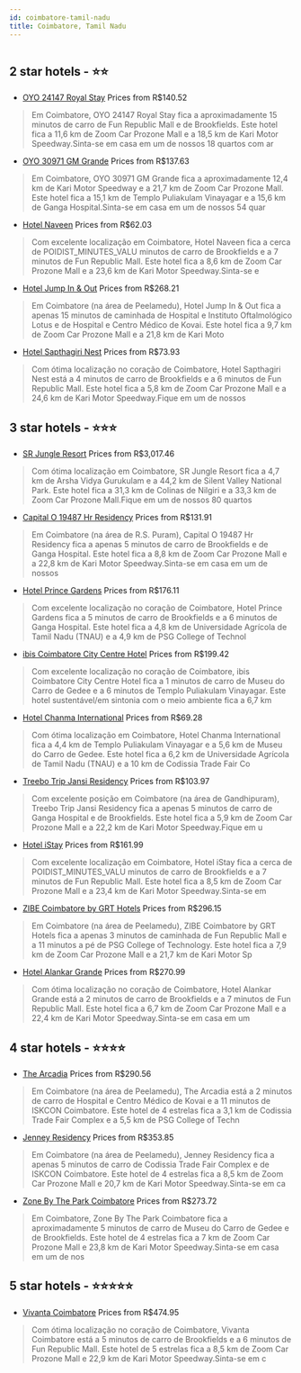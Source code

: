 ```yaml
---
id: coimbatore-tamil-nadu
title: Coimbatore, Tamil Nadu
---
```


<center><img src="https://i.travelapi.com/hotels/23000000/22680000/22678100/22678065/89e0835e_z.jpg" alt="" /></center>


##  2 star hotels - ⭐️⭐️

-    [OYO 24147 Royal Stay](https://www.hurb.com/br/aud/https://www.hurb.com/br/hotels/coimbatore/oyo-24147-royal-stay-HT-1QUY?cmp=18055) Prices from R$140.52
   > Em Coimbatore, OYO 24147 Royal Stay fica a aproximadamente 15 minutos de carro de Fun Republic Mall e de Brookfields.  Este hotel fica a 11,6 km de Zoom Car Prozone Mall e a 18,5 km de Kari Motor Speedway.Sinta-se em casa em um de nossos 18 quartos com ar
-    [OYO 30971 GM Grande](https://www.hurb.com/br/aud/https://www.hurb.com/br/hotels/coimbatore/oyo-30971-gm-grande-HT-8VDQ?cmp=18055) Prices from R$137.63
   > Em Coimbatore, OYO 30971 GM Grande fica a aproximadamente 12,4 km de Kari Motor Speedway e a 21,7 km de Zoom Car Prozone Mall.  Este hotel fica a 15,1 km de Templo Puliakulam Vinayagar e a 15,6 km de Ganga Hospital.Sinta-se em casa em um de nossos 54 quar
-    [Hotel Naveen](https://www.hurb.com/br/aud/https://www.hurb.com/br/hotels/coimbatore/hotel-naveen-HT-BF0A?cmp=18055) Prices from R$62.03
   > Com excelente localização em Coimbatore, Hotel Naveen fica a cerca de POIDIST_MINUTES_VALU minutos de carro de Brookfields e a 7 minutos de Fun Republic Mall.  Este hotel fica a 8,6 km de Zoom Car Prozone Mall e a 23,6 km de Kari Motor Speedway.Sinta-se e
-    [Hotel Jump In & Out](https://www.hurb.com/br/aud/https://www.hurb.com/br/hotels/coimbatore/hotel-jump-in-out-HT-6TGL?cmp=18055) Prices from R$268.21
   > Em Coimbatore (na área de Peelamedu), Hotel Jump In & Out fica a apenas 15 minutos de caminhada de Hospital e Instituto Oftalmológico Lotus e de Hospital e Centro Médico de Kovai.  Este hotel fica a 9,7 km de Zoom Car Prozone Mall e a 21,8 km de Kari Moto
-    [Hotel Sapthagiri Nest](https://www.hurb.com/br/aud/https://www.hurb.com/br/hotels/coimbatore/hotel-sapthagiri-nest-HT-VNBS?cmp=18055) Prices from R$73.93
   > Com ótima localização no coração de Coimbatore, Hotel Sapthagiri Nest está a 4 minutos de carro de Brookfields e a 6 minutos de Fun Republic Mall.  Este hotel fica a 5,8 km de Zoom Car Prozone Mall e a 24,6 km de Kari Motor Speedway.Fique em um de nossos 

##  3 star hotels - ⭐️⭐️⭐️

-    [SR Jungle Resort](https://www.hurb.com/br/aud/https://www.hurb.com/br/hotels/coimbatore/sr-jungle-resort-HT-N1HM?cmp=18055) Prices from R$3,017.46
   > Com ótima localização em Coimbatore, SR Jungle Resort fica a 4,7 km de Arsha Vidya Gurukulam e a 44,2 km de Silent Valley National Park.  Este hotel fica a 31,3 km de Colinas de Nilgiri e a 33,3 km de Zoom Car Prozone Mall.Fique em um de nossos 80 quartos
-    [Capital O 19487 Hr Residency](https://www.hurb.com/br/aud/https://www.hurb.com/br/hotels/coimbatore/capital-o-19487-hr-residency-HT-ZKXP?cmp=18055) Prices from R$131.91
   > Em Coimbatore (na área de R.S. Puram), Capital O 19487 Hr Residency fica a apenas 5 minutos de carro de Brookfields e de Ganga Hospital.  Este hotel fica a 8,8 km de Zoom Car Prozone Mall e a 22,8 km de Kari Motor Speedway.Sinta-se em casa em um de nossos
-    [Hotel Prince Gardens](https://www.hurb.com/br/aud/https://www.hurb.com/br/hotels/coimbatore/hotel-prince-gardens-HT-QYYJ?cmp=18055) Prices from R$176.11
   > Com excelente localização no coração de Coimbatore, Hotel Prince Gardens fica a 5 minutos de carro de Brookfields e a 6 minutos de Ganga Hospital.  Este hotel fica a 4,8 km de Universidade Agrícola de Tamil Nadu (TNAU) e a 4,9 km de PSG College of Technol
-    [ibis Coimbatore City Centre Hotel](https://www.hurb.com/br/aud/https://www.hurb.com/br/hotels/coimbatore/ibis-coimbatore-city-centre-hotel-HT-2I2B?cmp=18055) Prices from R$199.42
   > Com excelente localização no coração de Coimbatore, ibis Coimbatore City Centre Hotel fica a 1 minutos de carro de Museu do Carro de Gedee e a 6 minutos de Templo Puliakulam Vinayagar.  Este hotel sustentável/em sintonia com o meio ambiente fica a 6,7 km 
-    [Hotel Chanma International](https://www.hurb.com/br/aud/https://www.hurb.com/br/hotels/coimbatore/hotel-chanma-international-HT-T7KF?cmp=18055) Prices from R$69.28
   > Com ótima localização em Coimbatore, Hotel Chanma International fica a 4,4 km de Templo Puliakulam Vinayagar e a 5,6 km de Museu do Carro de Gedee.  Este hotel fica a 6,2 km de Universidade Agrícola de Tamil Nadu (TNAU) e a 10 km de Codissia Trade Fair Co
-    [Treebo Trip Jansi Residency](https://www.hurb.com/br/aud/https://www.hurb.com/br/hotels/coimbatore/treebo-trip-jansi-residency-HT-MXTK?cmp=18055) Prices from R$103.97
   > Com excelente posição em Coimbatore (na área de Gandhipuram), Treebo Trip Jansi Residency fica a apenas 5 minutos de carro de Ganga Hospital e de Brookfields.  Este hotel fica a 5,9 km de Zoom Car Prozone Mall e a 22,2 km de Kari Motor Speedway.Fique em u
-    [Hotel iStay](https://www.hurb.com/br/aud/https://www.hurb.com/br/hotels/coimbatore/hotel-istay-HT-KOVY?cmp=18055) Prices from R$161.99
   > Com excelente localização em Coimbatore, Hotel iStay fica a cerca de POIDIST_MINUTES_VALU minutos de carro de Brookfields e a 7 minutos de Fun Republic Mall.  Este hotel fica a 8,5 km de Zoom Car Prozone Mall e a 23,4 km de Kari Motor Speedway.Sinta-se em
-    [ZIBE Coimbatore by GRT Hotels](https://www.hurb.com/br/aud/https://www.hurb.com/br/hotels/coimbatore/zibe-coimbatore-by-grt-hotels-HT-BRT5?cmp=18055) Prices from R$296.15
   > Em Coimbatore (na área de Peelamedu), ZIBE Coimbatore by GRT Hotels fica a apenas 3 minutos de caminhada de Fun Republic Mall e a 11 minutos a pé de PSG College of Technology.  Este hotel fica a 7,9 km de Zoom Car Prozone Mall e a 21,7 km de Kari Motor Sp
-    [Hotel Alankar Grande](https://www.hurb.com/br/aud/https://www.hurb.com/br/hotels/coimbatore/hotel-alankar-grande-HT-J166?cmp=18055) Prices from R$270.99
   > Com ótima localização no coração de Coimbatore, Hotel Alankar Grande está a 2 minutos de carro de Brookfields e a 7 minutos de Fun Republic Mall.  Este hotel fica a 6,7 km de Zoom Car Prozone Mall e a 22,4 km de Kari Motor Speedway.Sinta-se em casa em um 

##  4 star hotels - ⭐️⭐️⭐️⭐️

-    [The Arcadia](https://www.hurb.com/br/aud/https://www.hurb.com/br/hotels/coimbatore/the-arcadia-HT-LI7C?cmp=18055) Prices from R$290.56
   > Em Coimbatore (na área de Peelamedu), The Arcadia está a 2 minutos de carro de Hospital e Centro Médico de Kovai e a 11 minutos de ISKCON Coimbatore.  Este hotel de 4 estrelas fica a 3,1 km de Codissia Trade Fair Complex e a 5,5 km de PSG College of Techn
-    [Jenney Residency](https://www.hurb.com/br/aud/https://www.hurb.com/br/hotels/coimbatore/jenney-residency-HT-UB5L?cmp=18055) Prices from R$353.85
   > Em Coimbatore (na área de Peelamedu), Jenney Residency fica a apenas 5 minutos de carro de Codissia Trade Fair Complex e de ISKCON Coimbatore.  Este hotel de 4 estrelas fica a 8,5 km de Zoom Car Prozone Mall e 20,7 km de Kari Motor Speedway.Sinta-se em ca
-    [Zone By The Park Coimbatore](https://www.hurb.com/br/aud/https://www.hurb.com/br/hotels/coimbatore/zone-by-the-park-coimbatore-HT-KDY8?cmp=18055) Prices from R$273.72
   > Em Coimbatore, Zone By The Park Coimbatore fica a aproximadamente 5 minutos de carro de Museu do Carro de Gedee e de Brookfields.  Este hotel de 4 estrelas fica a 7 km de Zoom Car Prozone Mall e 23,8 km de Kari Motor Speedway.Sinta-se em casa em um de nos

##  5 star hotels - ⭐️⭐️⭐️⭐️⭐️

-    [Vivanta Coimbatore](https://www.hurb.com/br/aud/https://www.hurb.com/br/hotels/coimbatore/vivanta-coimbatore-HT-NOZL?cmp=18055) Prices from R$474.95
   > Com ótima localização no coração de Coimbatore, Vivanta Coimbatore está a 5 minutos de carro de Brookfields e a 6 minutos de Fun Republic Mall.  Este hotel de 5 estrelas fica a 8,5 km de Zoom Car Prozone Mall e 22,9 km de Kari Motor Speedway.Sinta-se em c
